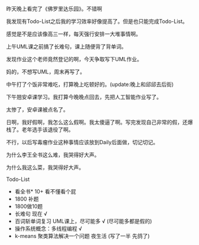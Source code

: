 昨天晚上看完了《佛罗里达乐园》。不错啊



我发现有Todo-List之后我的学习效率好像提高了。但是也只能完成Todo-List。

感觉是不是应该像高三一样，每天强行安排一大堆事情啊。



上午UML课之前搞了长难句，课上随便背了背单词。

发现作业这个老师竟然登记的啊，今天争取写下UML作业。

妈的，不想写UML，周末再写了。



中午打了个饭非常难吃，打算晚上吃顿好的。(update:晚上和邱邱去后街)



下午翘安卓课学习。我打算今晚晚点回去，先把人工智能作业写了。

太惨了，安卓课被点名了。



日啊，我好假啊，我怎么这么假啊。我太傻逼了啊。写完发现自己非常的假，还爆栈了。老年选手该退役了啊。

不行，以后写毒瘤作业这种事情应该放到Daily后面做，切记切记。



为什么李王全书这么难，我哭得好大声。



为什么我这么菜，我哭得好大声。



Todo-List

- 看全书\* 10+ 看不懂看个屁
- 1800 补题 
- 1800做10题 
- 长难句 现在 √
- 百词斩单词复习 UML课上，尽可能多 √ (尽可能多都是假的)
- 操作系统概念：多线程编程 √
- k-means 聚类算法解决一个问题 夜生活 (写了一半 先鸽了)